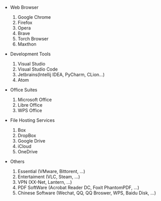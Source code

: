 * Web Browser </br>
  1. Google Chrome </br>
  2. Firefox </br>
  3. Opera </br>
  4. Brave </br>
  5. Torch Browser </br>
  6. Maxthon </br>
  
* Development Tools </br>
  1. Visual Studio </br>
  2. Visual Studio Code </br>
  3. Jetbrains(Intellij IDEA, PyCharm, CLion...) </br>
  4. Atom </br>
  
* Office Suites </br>
  1. Microsoft Office </br>
  2. Libre Office </br>
  3. WPS Office </br>
  
* File Hosting Services </br>
  1. Box </br>
  2. DropBox </br>
  3. Google Drive </br>
  4. iCloud </br>
  5. OneDrive </br>
  
* Others </br>
  1. Essential (VMware, Bittorent, ...) </br>
  2. Entertaiment (VLC, Steam, ...) </br>
  3. VPN (XX-Net, Lantern, ...) </br>
  4. PDF SoftWare (Acrobat Reader DC, Foxit PhantomPDF, ...) </br>
  5. Chinese Software (Wechat, QQ, QQ Broswer, WPS, Baidu Disk, ...) </br>
